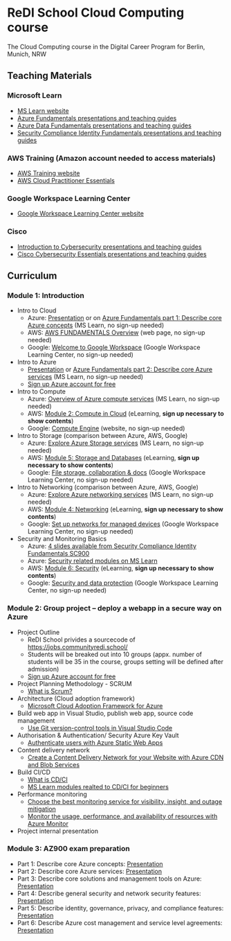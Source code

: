 # ReDI School Cloud Computing course
The Cloud Computing course in the Digital Career Program for Berlin, Munich, NRW

## Teaching Materials
### Microsoft Learn
- [MS Learn website](https://docs.microsoft.com/en-us/learn/browse/?products=azure)
- [Azure Fundamentals presentations and teaching guides](https://github.com/ReDI-School/cloud-computing/tree/main/course_materials/Microsoft_Azure_Fundamentals_AZ900)
- [Azure Data Fundamentals presentations and teaching guides](https://github.com/ReDI-School/cloud-computing/tree/main/course_materials/Microsoft_Azure_Data%20Fundamentals_DP900)
- [Security Compliance Identity Fundamentals presentations and teaching guides](https://github.com/ReDI-School/cloud-computing/tree/main/course_materials/Microsoft_Security_Compliance_Identity_Fundamentals_SC900)
### AWS Training (Amazon account needed to access materials)
- [AWS Training website](https://www.aws.training/)
- [AWS Cloud Practitioner Essentials](https://www.aws.training/Details/eLearning?id=60697)
### Google Workspace Learning Center
- [Google Workspace Learning Center website](https://support.google.com/a/users/?hl=en#topic=)
### Cisco
- [Introduction to Cybersecurity presentations and teaching guides](https://github.com/ReDI-School/cloud-computing/tree/main/course_materials/Cisco_Introduction%20to%20Cybersecurity)
- [Cisco Cybersecurity Essentials presentations and teaching guides](https://github.com/ReDI-School/cloud-computing/tree/main/course_materials/Cisco_Cybersecurity_Essentials)

## Curriculum
### Module 1: Introduction
- Intro to Cloud
  - Azure: [Presentation](https://github.com/ReDI-School/cloud-computing/blob/11657158cbf82240b635cf0ef824a48413288442/course_materials/Microsoft_Azure_Fundamentals_AZ900/AZ-900T00A-ENU-PowerPoint_FSI/AZ-900T00%20Microsoft%20Azure%20Fundamentals-00_FINAL.pptx) or on [Azure Fundamentals part 1: Describe core Azure concepts](https://docs.microsoft.com/en-us/learn/paths/az-900-describe-cloud-concepts/) (MS Learn, no sign-up needed)
  - AWS: [AWS FUNDAMENTALS Overview](https://aws.amazon.com/getting-started/fundamentals-overview/?e=gs2020&p=gsrc) (web page, no sign-up needed)
  - Google: [Welcome to Google Workspace](https://support.google.com/a/users/answer/9389764?hl=en&ref_topic=9917952) (Google Workspace Learning Center, no sign-up needed)
- Intro to Azure
  - [Presentation](https://github.com/ReDI-School/cloud-computing/blob/a5b1e899dd096d3d595b6d62b0e613d7396f8f4c/course_materials/Microsoft_Azure_Fundamentals_AZ900/AZ-900T00A-ENU-PowerPoint_FSI/AZ-900T00%20Microsoft%20Azure%20Fundamentals-01%20(cloud%20concepts)_FINAL.pptx) or [Azure Fundamentals part 2: Describe core Azure services](https://docs.microsoft.com/en-us/learn/paths/az-900-describe-core-azure-services/) (MS Learn, no sign-up needed)
  - [Sign up Azure account for free](https://azure.microsoft.com/en-us/free/)
- Intro to Compute
  - Azure: [Overview of Azure compute services](https://docs.microsoft.com/en-us/learn/modules/azure-compute-fundamentals/overview) (MS Learn, no sign-up needed)
  - AWS: [Module 2: Compute in Cloud](https://www.aws.training/Details/eLearning?id=60697) (eLearning, **sign up necessary to show contents**)
  - Google: [Compute Engine](https://cloud.google.com/compute) (website, no sign-up needed)
- Intro to Storage (comparison between Azure, AWS, Google)
  - Azure: [Explore Azure Storage services](https://docs.microsoft.com/en-us/learn/modules/azure-storage-fundamentals/) (MS Learn, no sign-up needed)
  - AWS: [Module 5: Storage and Databases](https://www.aws.training/Details/eLearning?id=60697) (eLearning, **sign up necessary to show contents**)
  - Google: [File storage, collaboration & docs](https://support.google.com/a/users/answer/10005650?visit_id=637626467996669028-4241468714&hl=en&rd=1) (Google Workspace Learning Center, no sign-up needed)
- Intro to Networking (comparison between Azure, AWS, Google)
  - Azure: [Explore Azure networking services](https://docs.microsoft.com/en-us/learn/modules/azure-networking-fundamentals/) (MS Learn, no sign-up needed)
  - AWS: [Module 4: Networking](https://www.aws.training/Details/eLearning?id=60697) (eLearning, **sign up necessary to show contents**)
  - Google: [Set up networks for managed devices](https://support.google.com/a/topic/9741748?hl=en&ref_topic=24642) (Google Workspace Learning Center, no sign-up needed)
- Security and Monitoring Basics
  - Azure: [4 slides available from Security Compliance Identity Fundamentals SC900](Security_Compliance_Identity_Fundamentals_SC900)
  - Azure: [Security related modules on MS Learn](https://docs.microsoft.com/en-us/learn/browse/?terms=security)
  - AWS: [Module 6: Security](https://www.aws.training/Details/eLearning?id=60697) (eLearning, **sign up necessary to show contents**)
  - Google: [Security and data protection](https://support.google.com/a/topic/7556782?hl=en&ref_topic=10012113) (Google Workspace Learning Center, no sign-up needed)

### Module 2: Group project – deploy a webapp in a secure way on Azure
- Project Outline
  - ReDI School privides a sourcecode of https://jobs.communityredi.school/
  - Students will be breaked out into 10 groups (appx. number of students will be 35 in the course, groups setting will be defined after admission)
  - [Sign up Azure account for free](https://azure.microsoft.com/en-us/free/)
- Project Planning Methodology - SCRUM
  - [What is Scrum?](https://www.scrum.org/resources/what-is-scrum)
- Architecture (Cloud adoption framework)
  - [Microsoft Cloud Adoption Framework for Azure](https://docs.microsoft.com/en-us/learn/modules/microsoft-cloud-adoption-framework-for-azure/)
- Build web app in Visual Studio, publish web app, source code management
  - [Use Git version-control tools in Visual Studio Code](https://docs.microsoft.com/en-us/learn/modules/use-git-from-vs-code/)
- Authorisation & Authentication/ Security Azure Key Vault
  - [Authenticate users with Azure Static Web Apps](https://docs.microsoft.com/en-us/learn/modules/publish-static-web-app-authentication/)
- Content delivery network
  - [Create a Content Delivery Network for your Website with Azure CDN and Blob Services](https://docs.microsoft.com/en-us/learn/modules/create-cdn-static-resources-blob-storage/)
- Build CI/CD
  - [What is CD/CI](https://www.redhat.com/en/topics/devops/what-is-ci-cd)
  - [MS Learn modules realted to CD/CI for beginners](https://docs.microsoft.com/en-us/learn/browse/?terms=CI%20CD&levels=beginner)
- Performance monitoring
  - [Choose the best monitoring service for visibility, insight, and outage mitigation](https://docs.microsoft.com/en-us/learn/modules/monitoring-fundamentals/)
  - [Monitor the usage, performance, and availability of resources with Azure Monitor](https://docs.microsoft.com/en-us/learn/paths/monitor-usage-performance-availability-resources-azure-monitor/)
- Project internal presentation

### Module 3: AZ900 exam preparation
- Part 1: Describe core Azure concepts: [Presentation](https://github.com/ReDI-School/cloud-computing/blob/a5b1e899dd096d3d595b6d62b0e613d7396f8f4c/course_materials/Microsoft_Azure_Fundamentals_AZ900/AZ-900T00A-ENU-PowerPoint_FSI/AZ-900T00%20Microsoft%20Azure%20Fundamentals-01%20(cloud%20concepts)_FINAL.pptx)
- Part 2: Describe core Azure services: [Presentation](https://github.com/ReDI-School/cloud-computing/blob/a5b1e899dd096d3d595b6d62b0e613d7396f8f4c/course_materials/Microsoft_Azure_Fundamentals_AZ900/AZ-900T00A-ENU-PowerPoint_FSI/AZ-900T00%20Microsoft%20Azure%20Fundamentals-02%20(workloads)_FINAL.pptx)
- Part 3: Describe core solutions and management tools on Azure: [Presentation](https://github.com/ReDI-School/cloud-computing/blob/a5b1e899dd096d3d595b6d62b0e613d7396f8f4c/course_materials/Microsoft_Azure_Fundamentals_AZ900/AZ-900T00A-ENU-PowerPoint_FSI/AZ-900T00%20Microsoft%20Azure%20Fundamentals-03%20%20(solutions)_FINAL.pptx)
- Part 4: Describe general security and network security features: [Presentation](https://github.com/ReDI-School/cloud-computing/blob/a5b1e899dd096d3d595b6d62b0e613d7396f8f4c/course_materials/Microsoft_Azure_Fundamentals_AZ900/AZ-900T00A-ENU-PowerPoint_FSI/AZ-900T00%20Microsoft%20Azure%20Fundamentals-04%20(security)_FINAL.pptx)
- Part 5: Describe identity, governance, privacy, and compliance features: [Presentation](https://github.com/ReDI-School/cloud-computing/blob/a5b1e899dd096d3d595b6d62b0e613d7396f8f4c/course_materials/Microsoft_Azure_Fundamentals_AZ900/AZ-900T00A-ENU-PowerPoint_FSI/AZ-900T00%20Microsoft%20Azure%20Fundamentals-05%20(identity,%20gov,priv,compliance)_FINAL.pptx)
- Part 6: Describe Azure cost management and service level agreements: [Presentation](https://github.com/ReDI-School/cloud-computing/blob/a5b1e899dd096d3d595b6d62b0e613d7396f8f4c/course_materials/Microsoft_Azure_Fundamentals_AZ900/AZ-900T00A-ENU-PowerPoint_FSI/AZ-900T00%20Microsoft%20Azure%20Fundamentals-06%20(pricing%20and%20spt)_FINAL.pptx)
